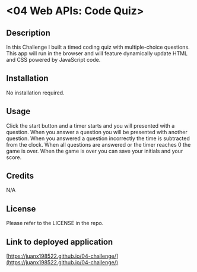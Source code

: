 # <04 Web APIs: Code Quiz>

## Description

In this Challenge I built a timed coding quiz with multiple-choice questions. This app will run in the browser and will feature dynamically update HTML and CSS powered by JavaScript code.

## Installation

No installation required.

## Usage

Click the start button and a timer starts and you will presented with a question.
When you answer a question you will be presented with another question.
When you answered a question incorrectly the time is subtracted from the clock.
When all questions are answered or the timer reaches 0 the game is over.
When the game is over you can save your initials and your score.

## Credits

N/A

## License
Please refer to the LICENSE in the repo.

## Link to deployed application 
[https://juanx198522.github.io/04-challenge/](https://juanx198522.github.io/04-challenge/)